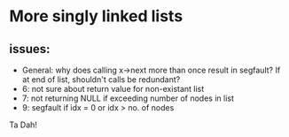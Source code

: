 # More singly linked lists
## issues:
 - General: why does calling x->next more than once result in segfault? If at end of list, shouldn't calls be redundant?
 - 6: not sure about return value for non-existant list
 - 7: not returning NULL if exceeding number of nodes in list
 - 9: segfault if idx = 0 or idx > no. of nodes

Ta Dah!
